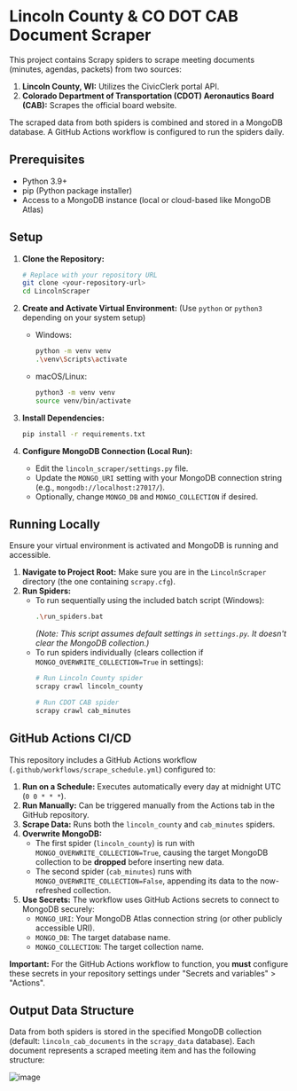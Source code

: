 # Lincoln County & CO DOT CAB Document Scraper

This project contains Scrapy spiders to scrape meeting documents (minutes, agendas, packets) from two sources:

1.  **Lincoln County, WI:** Utilizes the CivicClerk portal API.
2.  **Colorado Department of Transportation (CDOT) Aeronautics Board (CAB):** Scrapes the official board website.

The scraped data from both spiders is combined and stored in a MongoDB database. A GitHub Actions workflow is configured to run the spiders daily.

## Prerequisites

-   Python 3.9+
-   pip (Python package installer)
-   Access to a MongoDB instance (local or cloud-based like MongoDB Atlas)

## Setup

1.  **Clone the Repository:**
    ```bash
    # Replace with your repository URL
    git clone <your-repository-url>
    cd LincolnScraper
    ```

2.  **Create and Activate Virtual Environment:**
    (Use `python` or `python3` depending on your system setup)

    *   Windows:
        ```bash
        python -m venv venv
        .\venv\Scripts\activate
        ```
    *   macOS/Linux:
        ```bash
        python3 -m venv venv
        source venv/bin/activate
        ```

3.  **Install Dependencies:**
    ```bash
    pip install -r requirements.txt
    ```

4.  **Configure MongoDB Connection (Local Run):**
    *   Edit the `lincoln_scraper/settings.py` file.
    *   Update the `MONGO_URI` setting with your MongoDB connection string (e.g., `mongodb://localhost:27017/`).
    *   Optionally, change `MONGO_DB` and `MONGO_COLLECTION` if desired.

## Running Locally

Ensure your virtual environment is activated and MongoDB is running and accessible.

1.  **Navigate to Project Root:** Make sure you are in the `LincolnScraper` directory (the one containing `scrapy.cfg`).
2.  **Run Spiders:**
    *   To run sequentially using the included batch script (Windows):
        ```bash
        .\run_spiders.bat
        ```
        *(Note: This script assumes default settings in `settings.py`. It doesn't clear the MongoDB collection.)*
    *   To run spiders individually (clears collection if `MONGO_OVERWRITE_COLLECTION=True` in settings):
        ```bash
        # Run Lincoln County spider
        scrapy crawl lincoln_county

        # Run CDOT CAB spider
        scrapy crawl cab_minutes
        ```

## GitHub Actions CI/CD

This repository includes a GitHub Actions workflow (`.github/workflows/scrape_schedule.yml`) configured to:

1.  **Run on a Schedule:** Executes automatically every day at midnight UTC (`0 0 * * *`).
2.  **Run Manually:** Can be triggered manually from the Actions tab in the GitHub repository.
3.  **Scrape Data:** Runs both the `lincoln_county` and `cab_minutes` spiders.
4.  **Overwrite MongoDB:**
    *   The first spider (`lincoln_county`) is run with `MONGO_OVERWRITE_COLLECTION=True`, causing the target MongoDB collection to be **dropped** before inserting new data.
    *   The second spider (`cab_minutes`) runs with `MONGO_OVERWRITE_COLLECTION=False`, appending its data to the now-refreshed collection.
5.  **Use Secrets:** The workflow uses GitHub Actions secrets to connect to MongoDB securely:
    *   `MONGO_URI`: Your MongoDB Atlas connection string (or other publicly accessible URI).
    *   `MONGO_DB`: The target database name.
    *   `MONGO_COLLECTION`: The target collection name.

**Important:** For the GitHub Actions workflow to function, you **must** configure these secrets in your repository settings under "Secrets and variables" > "Actions".

## Output Data Structure

Data from both spiders is stored in the specified MongoDB collection (default: `lincoln_cab_documents` in the `scrapy_data` database). Each document represents a scraped meeting item and has the following structure:

![image](https://github.com/user-attachments/assets/a7434211-0a8a-4efb-bb9c-aac13b5a408e)
